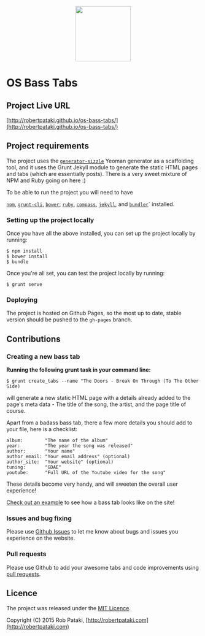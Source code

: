<p align="center">
  <a href="http://robertpataki.github.io/os-bass-tabs/">
    <img width="144" height="144" src="http://robertpataki.github.io/os-bass-tabs/apple-touch-icon.png"/>
  </a>
</p>

# OS Bass Tabs

## Project Live URL
[http://robertpataki.github.io/os-bass-tabs/](http://robertpataki.github.io/os-bass-tabs/)

## Project requirements

The project uses the [`generator-sizzle`](https://github.com/robertpataki/generator-sizzle) Yeoman generator as a scaffolding tool, and it uses the Grunt Jekyll module to generate the static HTML pages and tabs (which are essentially posts). There is a very sweet mixture of NPM and Ruby going on here :)

To be able to run the project you will need to have

[`npm`](http://nodejs.org/download/), [`grunt-cli`](http://gruntjs.com/getting-started), [`bower`](http://bower.io/); [`ruby`](https://www.ruby-lang.org/en/), [`compass`](http://compass-style.org/), [`jekyll`](http://jekyllrb.com/), and [`bundler`](http://bundler.io/)` installed.

### Setting up the project locally

Once you have all the above installed, you can set up the project locally by running:

	$ npm install
	$ bower install
	$ bundle

Once you're all set, you can test the project locally by running:

	$ grunt serve

### Deploying

The project is hosted on Github Pages, so the most up to date, stable version should be pushed to the `gh-pages` branch.

## Contributions

### Creating a new bass tab

**Running the following grunt task in your command line:**

	$ grunt create_tabs --name "The Doors - Break On Through (To The Other Side)
	
will generate a new static HTML page with a details already added to the page's meta data - The title of the song, the artist, and the page title of course.

Apart from a badass bass tab, there a few more details you should add to your file, here is a checklist:

	album:        "The name of the album"
	year:         "The year the song was released"
	author:       "Your name"
	author_email: "Your email address" (optional)
	author_site:  "Your website" (optional)
	tuning:       "GDAE"
	youtube:      "Full URL of the Youtube video for the song"
	
These details become very handy, and will sweeten the overall user experience!

[Check out an example](http://robertpataki.github.io/os-bass-tabs/tabs/bonobo_dismantling-frank.html) to see how a bass tab looks like on the site!

### Issues and bug fixing

Please use [Github Issues](https://github.com/robertpataki/os-bass-tabs/issues) to let me know about bugs and issues you experience on the website.

### Pull requests

Please use Github to add your awesome tabs and code improvements using [pull requests](https://github.com/robertpataki/os-bass-tabs/pulls).

## Licence

The project was released under the [MIT Licence](http://opensource.org/licenses/MIT).

Copyright (C) 2015 Rob Pataki, [http://robertpataki.com](http://robertpataki.com)